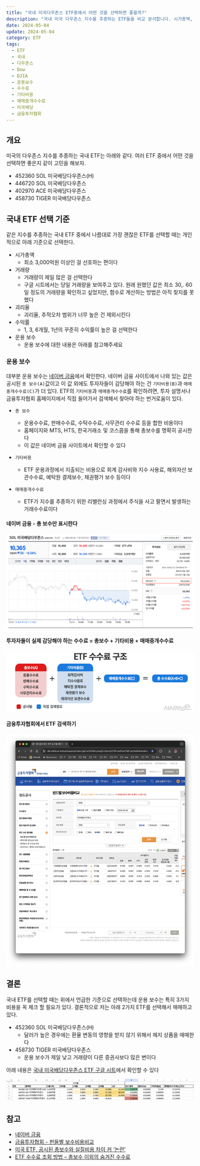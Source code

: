 ```yaml
---
title: "국내 미국다우존스 ETF중에서 어떤 것을 선택하면 좋을까?"
description: "국내 미국 다우존스 지수를 추종하는 ETF들을 비교 분석합니다. 시가총액, 거래량, 운용보수, 수익률 등을 기준으로 최적의 ETF 선택 방법을 제시합니다."
date: 2024-05-04
update: 2024-05-04
category: ETF
tags:
  - ETF
  - 국내
  - 다우존스
  - Dow
  - DJIA
  - 운용보수
  - 수수료
  - 기타비용
  - 매매중개수수료
  - 미국배당
  - 금융투자협회
---
```



## 개요

미국의 다우존스 지수를 추종하는 국내 ETF는 아래와 같다. 여러 ETF 중에서 어떤 것을 선택하면 좋은지 같이 고민을 해보자.

- 452360	SOL 미국배당다우존스(H)
- 446720	SOL 미국배당다우존스
- 402970	ACE 미국배당다우존스
- 458730	TIGER 미국배당다우존스

## 국내 ETF 선택 기준

같은 지수를 추종하는 국내 ETF 중에서 나름대로 가장 괜찮은 ETF를 선택할 때는 개인적으로 아래 기준으로 선택한다.

- 시가총액
    - 최소 3,000억원 이상인 걸 선호하는 편이다
- 거래량
    - 거래량이 제일 많은 걸 선택한다
    - 구글 시트에서는 당일 거래량을 보여주고 있다. 원래 원했던 값은 최소 30,. 60일 정도의 거래량을 확인하고 싶었지만, 함수로 계산하는 방법은 아직 찾지를 못했다
- 괴리율
    - 괴리율, 추적오차 범위가 너무 높은 건 제외시킨다
- 수익률
    - 1, 3, 6개월, 1년의 꾸준히 수익률이 높은 걸 선택한다
- 운용 보수
    - 운용 보수에 대한 내용은 아래를 참고해주세요

### 운용 보수

대부분 운용 보수는 [네이버 금융](https://finance.naver.com/item/main.naver?code=446720)에서 확인한다. 네이버 금융 사이트에서 나와 있는 값은 공시된 `총 보수(A)`값이고 이 값 외에도 투자자들이 감당해야 하는 건  `기타비용(B)`과 `매매중개수수료(C)`가 더 있다. ETF의 `기타비용`과 `매매중개수수료`를 확인하려면, 투자 설명서나 금융투자협회 홈페이지에서 직접 들어가서 검색해서 찾아야 하는 번거로움이 있다.

- `총 보수`
    - 운용수수료, 판매수수료, 수탁수수료, 사무관리 수수료 등을 합한 비용이다
    - 홈페이지와 MTS, HTS, 한국거래소 및 코스콤을 통해 총보수를 명확히 공시한다
    - 이 값은 네이버 금융 사이트에서 확인할 수 있다

- `기타비용`
    - ETF 운용과정에서 지출되는 비용으로 회계 감사비와 지수 사용료, 해외자산 보관수수료, 예탁원 결제보수, 채권평가 보수 등이다

- `매매중개수수료`
    - ETF가 지수를 추종하기 위한 리밸런싱 과정에서 주식을 사고 팔면서 발생하는 거래수수료이다


#### 네이버 금융 - 총 보수만 표시한다

![네이버 금융](image-20240504153358012.png)

#### 투자자들이 실제 감당해야 하는 수수료 = 총보수 + 기타비용 + 매매중개수수료

![ETF 수수료 구조](image-20240504153414096.png)

#### 금융투자협회에서 ETF 검색하기

![금융투자협회 - 펀드별 보수비용비교](image-20240504153428700.png)

## 결론

국내 ETF를 선택할 때는 위에서 언급한 기준으로 선택하는데 운용 보수는 특히 3가지 비용을 꼭 체크 할 필요가 있다. 결론적으로 저는 아래 2가지 ETF를 선택해서 매매하고 있다.

- 452360	SOL 미국배당다우존스(H)
    - 달러가 높은 경우에는 환율 변동의 영향을 받지 않기 위해서 헤지 상품을 매매한다
- 458730	TIGER 미국배당다우존스
    - 운용 보수가 제일 낮고 거래량이 다른 증권사보다 많은 변이다

아래 내용은 [국내 미국배당다우존스 ETF 구글 시트](https://docs.google.com/spreadsheets/d/11kbUc6UClddhaStg6biPkQhFeC8ssGRITeYg1ZDxu8s/edit?usp=sharing)에서 확인할 수 있다

![국내 미국배당다우존스 ETF 비교](image-20240504153436198.png)

## 참고

- [네이버 금융](https://finance.naver.com/search/searchList.naver?query=%B9%CC%B1%B9%B9%E8%B4%E7%B4%D9%BF%EC%C1%B8%BD%BA)
- [금융투자협회 - 펀들별 보수비용비교](https://dis.kofia.or.kr/websquare/index.jsp?w2xPath=/wq/fundann/DISFundFeeCMS.xml&divisionId=MDIS01005001000000&serviceId=SDIS01005001000)
- [미국 ETF, 공시된 총보수와 실질비용 차이 커 ‘논란’](https://www.sisajournal-e.com/news/articleView.html?idxno=300302)
- [ETF 수수료 조회 방법 – 총보수 이외의 숨겨진 수수료](https://toalmotexit.com/etf/compare-etf-fees/)